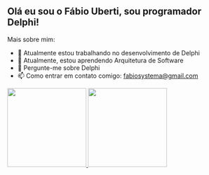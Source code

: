 ## Olá eu sou o Fábio Uberti, sou programador Delphi!

Mais sobre mim:

- 🔭 Atualmente estou trabalhando no desenvolvimento de Delphi
- 🌱 Atualmente, estou aprendendo Arquitetura de Software
- 💬 Pergunte-me sobre Delphi
- 📫 Como entrar em contato comigo: fabiosystema@gmail.com

<div>
	<a href="https://github.com/fabiouberti">	
	<img height="180em" src="https://github-readme-stats.vercel.app/api?username=fabiouberti&show_icons=true&theme=dark&include_all_commits=true&count_private=true"/>
	<img height="180em" src="https://github-readme-stats.vercel.app/api?username=fabiouberti&layout-compact&langs_count=16&theme=dark"/>
	</a>
</div>